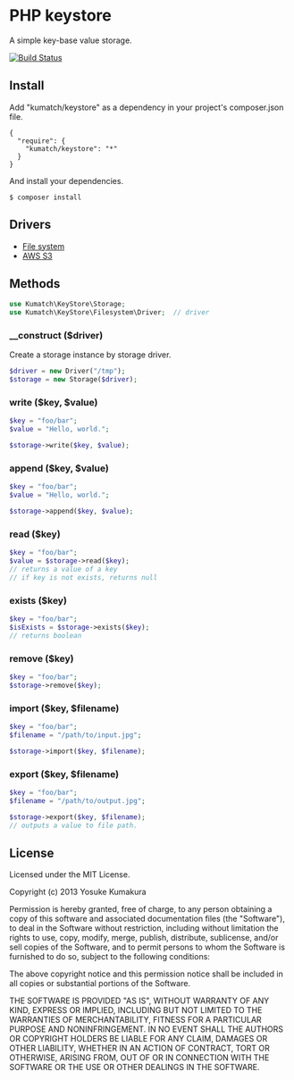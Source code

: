 PHP keystore
===========

A simple key-base value storage.

[![Build Status](https://travis-ci.org/kumatch/php-keystore.png?branch=master)](https://travis-ci.org/kumatch/php-keystore)


Install
-----

Add "kumatch/keystore" as a dependency in your project's composer.json file.


    {
      "require": {
        "kumatch/keystore": "*"
      }
    }

And install your dependencies.

    $ composer install


Drivers
----

* [File system](https://github.com/kumatch/php-keystore-filesystem)
* [AWS S3](https://github.com/kumatch/php-keystore-s3)




Methods
----

```php
use Kumatch\KeyStore\Storage;
use Kumatch\KeyStore\Filesystem\Driver;  // driver
```

### __construct ($driver)

Create a storage instance by storage driver.

```php
$driver = new Driver("/tmp");
$storage = new Storage($driver);
```


### write ($key, $value)

```php
$key = "foo/bar";
$value = "Hello, world.";

$storage->write($key, $value);
```


### append ($key, $value)

```php
$key = "foo/bar";
$value = "Hello, world.";

$storage->append($key, $value);
```


### read ($key)

```php
$key = "foo/bar";
$value = $storage->read($key);
// returns a value of a key
// if key is not exists, returns null
```


### exists ($key)

```php
$key = "foo/bar";
$isExists = $storage->exists($key);
// returns boolean
```

### remove ($key)

```php
$key = "foo/bar";
$storage->remove($key);
```

### import ($key, $filename)

```php
$key = "foo/bar";
$filename = "/path/to/input.jpg";

$storage->import($key, $filename);
```

### export ($key, $filename)

```php
$key = "foo/bar";
$filename = "/path/to/output.jpg";

$storage->export($key, $filename);
// outputs a value to file path.
```



License
--------

Licensed under the MIT License.

Copyright (c) 2013 Yosuke Kumakura

Permission is hereby granted, free of charge, to any person
obtaining a copy of this software and associated documentation
files (the "Software"), to deal in the Software without
restriction, including without limitation the rights to use,
copy, modify, merge, publish, distribute, sublicense, and/or sell
copies of the Software, and to permit persons to whom the
Software is furnished to do so, subject to the following
conditions:

The above copyright notice and this permission notice shall be
included in all copies or substantial portions of the Software.

THE SOFTWARE IS PROVIDED "AS IS", WITHOUT WARRANTY OF ANY KIND,
EXPRESS OR IMPLIED, INCLUDING BUT NOT LIMITED TO THE WARRANTIES
OF MERCHANTABILITY, FITNESS FOR A PARTICULAR PURPOSE AND
NONINFRINGEMENT. IN NO EVENT SHALL THE AUTHORS OR COPYRIGHT
HOLDERS BE LIABLE FOR ANY CLAIM, DAMAGES OR OTHER LIABILITY,
WHETHER IN AN ACTION OF CONTRACT, TORT OR OTHERWISE, ARISING
FROM, OUT OF OR IN CONNECTION WITH THE SOFTWARE OR THE USE OR
OTHER DEALINGS IN THE SOFTWARE.
